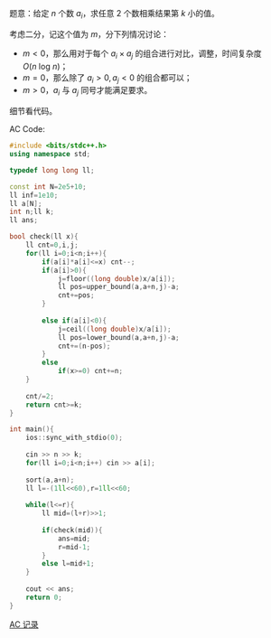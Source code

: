 题意：给定 $n$ 个数 $a_i$，求任意 $2$ 个数相乘结果第 $k$ 小的值。

考虑二分，记这个值为 $m$，分下列情况讨论：
- $m<0$，那么用对于每个 $a_i \times a_j$ 的组合进行对比，调整，时间复杂度 $O(n\ \text{log}\ n)$；
- $m=0$，那么除了 $a_i>0,a_j<0$ 的组合都可以；
- $m>0$，$a_i$ 与 $a_j$ 同号才能满足要求。

细节看代码。

$\text{AC Code:}$
```cpp
#include <bits/stdc++.h>
using namespace std;

typedef long long ll;

const int N=2e5+10;
ll inf=1e10;
ll a[N];
int n;ll k;
ll ans;

bool check(ll x){
	ll cnt=0,i,j;
	for(ll i=0;i<n;i++){
		if(a[i]*a[i]<=x) cnt--;
		if(a[i]>0){
			j=floor((long double)x/a[i]);
			ll pos=upper_bound(a,a+n,j)-a;
			cnt+=pos;
		}
		
		else if(a[i]<0){
			j=ceil((long double)x/a[i]);
			ll pos=lower_bound(a,a+n,j)-a;
			cnt+=(n-pos);
		}
		else
			if(x>=0) cnt+=n;
	}
	
	cnt/=2;
	return cnt>=k;
}

int main(){
	ios::sync_with_stdio(0);
	
	cin >> n >> k;	
	for(ll i=0;i<n;i++) cin >> a[i];
	
	sort(a,a+n);
	ll l=-(1ll<<60),r=1ll<<60;
	
	while(l<=r){
		ll mid=(l+r)>>1;
		
		if(check(mid)){
			ans=mid;
			r=mid-1;
		}
		else l=mid+1;
	}
	
	cout << ans;
	return 0;
}
```

[AC 记录](/record/116016496)